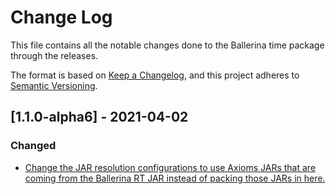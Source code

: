 # Change Log
This file contains all the notable changes done to the Ballerina time package through the releases.

The format is based on [Keep a Changelog](https://keepachangelog.com/en/1.0.0/),
and this project adheres to [Semantic Versioning](https://semver.org/spec/v2.0.0.html).

## [1.1.0-alpha6] - 2021-04-02

### Changed
- [Change the JAR resolution configurations to use Axioms JARs that are coming from the 
Ballerina RT JAR instead of packing those JARs in here.](https://github.com/ballerina-platform/ballerina-standard-library/issues/1207)

